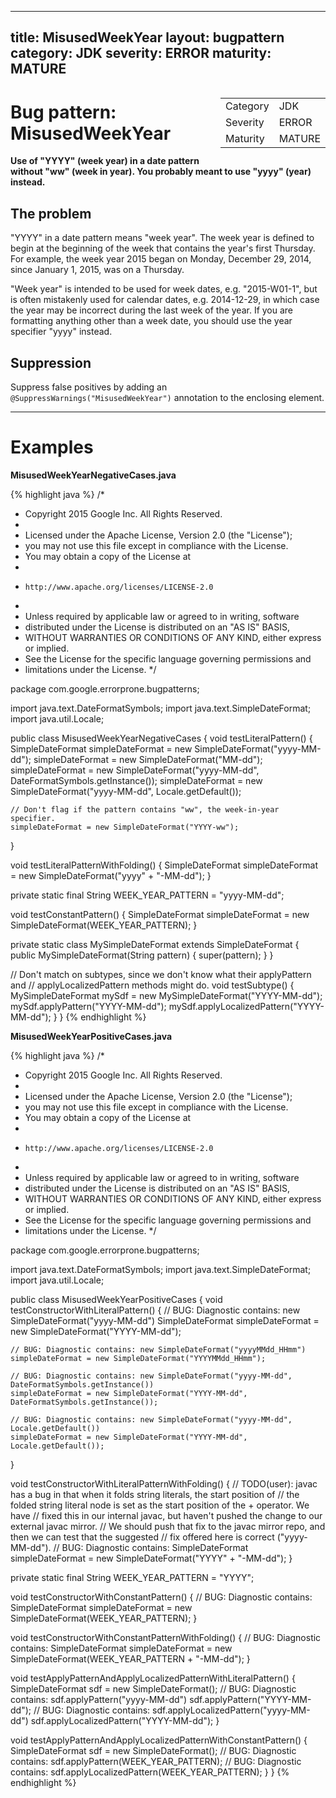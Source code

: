 <!--
*** AUTO-GENERATED, DO NOT MODIFY ***
To make changes, edit the @BugPattern annotation or the explanation in docs/bugpattern.
-->

---
title: MisusedWeekYear
layout: bugpattern
category: JDK
severity: ERROR
maturity: MATURE
---

<div style="float:right;"><table id="metadata">
<tr><td>Category</td><td>JDK</td></tr>
<tr><td>Severity</td><td>ERROR</td></tr>
<tr><td>Maturity</td><td>MATURE</td></tr>
</table></div>

# Bug pattern: MisusedWeekYear
__Use of "YYYY" (week year) in a date pattern without "ww" (week in year). You probably meant to use "yyyy" (year) instead.__

## The problem
"YYYY" in a date pattern means "week year".  The week year is defined to begin at the beginning of the week that contains the year's first Thursday.  For example, the week year 2015 began on Monday, December 29, 2014, since January 1, 2015, was on a Thursday.

"Week year" is intended to be used for week dates, e.g. "2015-W01-1", but is often mistakenly used for calendar dates, e.g. 2014-12-29, in which case the year may be incorrect during the last week of the year.  If you are formatting anything other than a week date, you should use the year specifier "yyyy" instead.

## Suppression
Suppress false positives by adding an `@SuppressWarnings("MisusedWeekYear")` annotation to the enclosing element.

----------

# Examples
__MisusedWeekYearNegativeCases.java__

{% highlight java %}
/*
 * Copyright 2015 Google Inc. All Rights Reserved.
 *
 * Licensed under the Apache License, Version 2.0 (the "License");
 * you may not use this file except in compliance with the License.
 * You may obtain a copy of the License at
 *
 *     http://www.apache.org/licenses/LICENSE-2.0
 *
 * Unless required by applicable law or agreed to in writing, software
 * distributed under the License is distributed on an "AS IS" BASIS,
 * WITHOUT WARRANTIES OR CONDITIONS OF ANY KIND, either express or implied.
 * See the License for the specific language governing permissions and
 * limitations under the License.
 */

package com.google.errorprone.bugpatterns;

import java.text.DateFormatSymbols;
import java.text.SimpleDateFormat;
import java.util.Locale;

public class MisusedWeekYearNegativeCases {
  void testLiteralPattern() {
    SimpleDateFormat simpleDateFormat = new SimpleDateFormat("yyyy-MM-dd");
    simpleDateFormat = new SimpleDateFormat("MM-dd");
    simpleDateFormat = new SimpleDateFormat("yyyy-MM-dd", DateFormatSymbols.getInstance());
    simpleDateFormat = new SimpleDateFormat("yyyy-MM-dd", Locale.getDefault());
    
    // Don't flag if the pattern contains "ww", the week-in-year specifier.
    simpleDateFormat = new SimpleDateFormat("YYYY-ww");
  }
  
  void testLiteralPatternWithFolding() {
    SimpleDateFormat simpleDateFormat = new SimpleDateFormat("yyyy" + "-MM-dd");
  }
  
  private static final String WEEK_YEAR_PATTERN = "yyyy-MM-dd";
  
  void testConstantPattern() {
    SimpleDateFormat simpleDateFormat = new SimpleDateFormat(WEEK_YEAR_PATTERN);
  }
  
  private static class MySimpleDateFormat extends SimpleDateFormat {
    public MySimpleDateFormat(String pattern) {
      super(pattern);
    }
  }
  
  // Don't match on subtypes, since we don't know what their applyPattern and 
  // applyLocalizedPattern methods might do.
  void testSubtype() {
    MySimpleDateFormat mySdf = new MySimpleDateFormat("YYYY-MM-dd");
    mySdf.applyPattern("YYYY-MM-dd");
    mySdf.applyLocalizedPattern("YYYY-MM-dd");
  }
}
{% endhighlight %}

__MisusedWeekYearPositiveCases.java__

{% highlight java %}
/*
 * Copyright 2015 Google Inc. All Rights Reserved.
 *
 * Licensed under the Apache License, Version 2.0 (the "License");
 * you may not use this file except in compliance with the License.
 * You may obtain a copy of the License at
 *
 *     http://www.apache.org/licenses/LICENSE-2.0
 *
 * Unless required by applicable law or agreed to in writing, software
 * distributed under the License is distributed on an "AS IS" BASIS,
 * WITHOUT WARRANTIES OR CONDITIONS OF ANY KIND, either express or implied.
 * See the License for the specific language governing permissions and
 * limitations under the License.
 */

package com.google.errorprone.bugpatterns;

import java.text.DateFormatSymbols;
import java.text.SimpleDateFormat;
import java.util.Locale;

public class MisusedWeekYearPositiveCases {
  void testConstructorWithLiteralPattern() {
    // BUG: Diagnostic contains: new SimpleDateFormat("yyyy-MM-dd")
    SimpleDateFormat simpleDateFormat = new SimpleDateFormat("YYYY-MM-dd");

    // BUG: Diagnostic contains: new SimpleDateFormat("yyyyMMdd_HHmm")
    simpleDateFormat = new SimpleDateFormat("YYYYMMdd_HHmm");

    // BUG: Diagnostic contains: new SimpleDateFormat("yyyy-MM-dd", DateFormatSymbols.getInstance())
    simpleDateFormat = new SimpleDateFormat("YYYY-MM-dd", DateFormatSymbols.getInstance());

    // BUG: Diagnostic contains: new SimpleDateFormat("yyyy-MM-dd", Locale.getDefault())
    simpleDateFormat = new SimpleDateFormat("YYYY-MM-dd", Locale.getDefault());
  }

  void testConstructorWithLiteralPatternWithFolding() {
    // TODO(user): javac has a bug in that when it folds string literals, the start position of
    // the folded string literal node is set as the start position of the + operator.  We have
    // fixed this in our internal javac, but haven't pushed the change to our external javac mirror.
    // We should push that fix to the javac mirror repo, and then we can test that the suggested
    // fix offered here is correct ("yyyy-MM-dd").
    // BUG: Diagnostic contains:
    SimpleDateFormat simpleDateFormat = new SimpleDateFormat("YYYY" + "-MM-dd");
  }

  private static final String WEEK_YEAR_PATTERN = "YYYY";

  void testConstructorWithConstantPattern() {
    // BUG: Diagnostic contains:
    SimpleDateFormat simpleDateFormat = new SimpleDateFormat(WEEK_YEAR_PATTERN);
  }

  void testConstructorWithConstantPatternWithFolding() {
    // BUG: Diagnostic contains:
    SimpleDateFormat simpleDateFormat = new SimpleDateFormat(WEEK_YEAR_PATTERN + "-MM-dd");
  }

  void testApplyPatternAndApplyLocalizedPatternWithLiteralPattern() {
    SimpleDateFormat sdf = new SimpleDateFormat();
    // BUG: Diagnostic contains: sdf.applyPattern("yyyy-MM-dd")
    sdf.applyPattern("YYYY-MM-dd");
    // BUG: Diagnostic contains: sdf.applyLocalizedPattern("yyyy-MM-dd")
    sdf.applyLocalizedPattern("YYYY-MM-dd");
  }

  void testApplyPatternAndApplyLocalizedPatternWithConstantPattern() {
    SimpleDateFormat sdf = new SimpleDateFormat();
    // BUG: Diagnostic contains:
    sdf.applyPattern(WEEK_YEAR_PATTERN);
    // BUG: Diagnostic contains:
    sdf.applyLocalizedPattern(WEEK_YEAR_PATTERN);
  }
}
{% endhighlight %}

